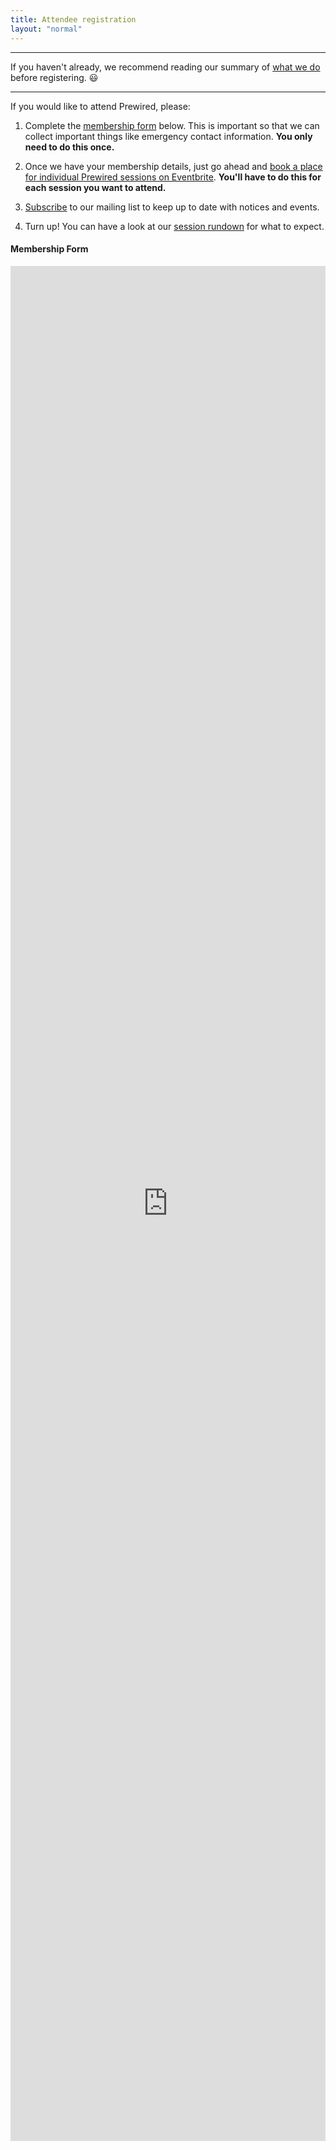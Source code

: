 ```yaml
---
title: Attendee registration
layout: "normal"
---
```


---

If you haven't already, we recommend reading our summary of [what we do](/what-we-do) before registering. 😃

---

If you would like to attend Prewired, please:

1. Complete the [membership form](#membership-form) below. This is important so that we can collect important things like emergency contact information. **You only need to do this once.**

1. Once we have your membership details, just go ahead and [book a place for individual Prewired sessions on Eventbrite](https://www.eventbrite.co.uk/e/prewired-registration-15338031465). **You'll have to do this for each session you want to attend.**

1. [Subscribe](https://eepurl.com/dv2dPb) to our mailing list to keep up to date with notices and events.

1. Turn up! You can have a look at our [session rundown](/what-we-do#session-rundown) for what to expect.

#### Membership Form

<iframe src="https://docs.google.com/forms/d/e/1FAIpQLSdJKwrgTS1IX8sgTqt4Cxuxc5dW2sQGvHF3hrXXe6JG7ESASQ/viewform?embedded=true" width="100%" height="3000" frameborder="0" marginheight="0" marginwidth="0">Loading...</iframe>
